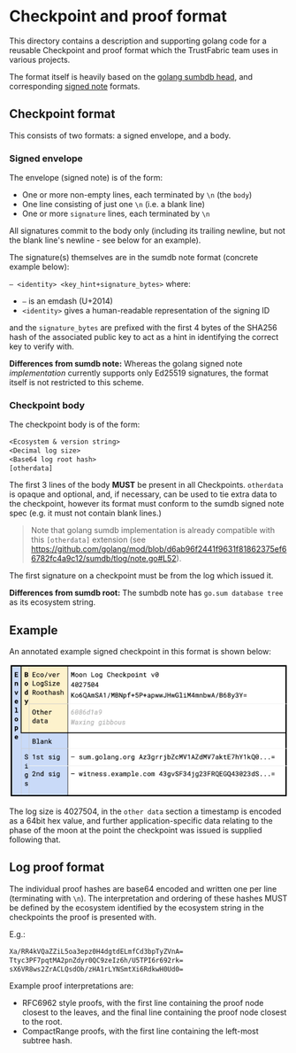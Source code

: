 # Checkpoint and proof format

This directory contains a description and supporting golang code for
a reusable Checkpoint and proof format which the TrustFabric team
uses in various projects.

The format itself is heavily based on the
[golang sumbdb head](https://sum.golang.org/latest), and corresponding
[signed note](https://pkg.go.dev/golang.org/x/mod/sumdb/note) formats.

## Checkpoint format

This consists of two formats: a signed envelope, and a body.

### Signed envelope

The envelope (signed note) is of the form:

* One or more non-empty lines, each terminated by `\n` (the `body`)
* One line consisting of just one `\n` (i.e. a blank line)
* One or more `signature` lines, each terminated by `\n`

All signatures commit to the body only (including its trailing newline, but not
the blank line's newline - see below for an example).

The signature(s) themselves are in the sumdb note format (concrete example
below):

`– <identity> <key_hint+signature_bytes>`
where:

* `–` is an emdash (U+2014)
* `<identity>` gives a human-readable representation of the signing ID

and the `signature_bytes` are prefixed with the first 4 bytes of the SHA256 hash
of the associated public key to act as a hint in identifying the correct key to
verify with.

**Differences from sumdb note:**
Whereas the golang signed note *implementation* currently supports only Ed25519
signatures, the format itself is not restricted to this scheme.

### Checkpoint body

The checkpoint body is of the form:

```text
<Ecosystem & version string>
<Decimal log size>
<Base64 log root hash>
[otherdata]
```

The first 3 lines of the body **MUST** be present in all Checkpoints.
`otherdata` is opaque and optional, and, if necessary, can be used to tie extra
data to the checkpoint, however its format must conform to the sumdb signed
note spec (e.g. it must not contain blank lines.)

> Note that golang sumdb implementation is already compatible with this
`[otherdata]` extension (see
<https://github.com/golang/mod/blob/d6ab96f2441f9631f81862375ef66782fc4a9c12/sumdb/tlog/note.go#L52>).

The first signature on a checkpoint must be from the log which issued it.

**Differences from sumdb root:**
The sumbdb note has `go.sum database tree` as its ecosystem string.

## Example

An annotated example signed checkpoint in this format is shown below:

![format](images/format.png)


The log size is 4027504, in the `other data` section a timestamp is encoded as a 64bit hex value, and further application-specific data relating to the phase of the moon at the point the checkpoint was issued is supplied following that.

## Log proof format

The individual proof hashes are base64 encoded and written one per line (terminating with `\n`).
The interpretation and ordering of these hashes MUST be defined by the ecosystem identified by the ecosystem string in the checkpoints the proof is presented with.

E.g.:

```text
Xa/RR4kVQaZZiL5oa3epz0H4dgtdELmfCd3bpTyZVnA=
Ttyc3PF7pqtMA2pnZdyr0QC9zeIz6h/U5TPI6r692rk=
sX6VR8ws2ZrACLQsdOb/zHA1rLYNSmtXi6RdkwH0Ud0=
```

Example proof interpretations are:

* RFC6962 style proofs, with the first line containing the proof node closest to the leaves, and the final line containing the proof node closest to the root.
* CompactRange proofs, with the first line containing the left-most subtree hash.
